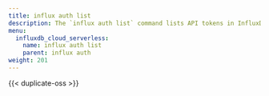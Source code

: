 ```yaml
---
title: influx auth list
description: The `influx auth list` command lists API tokens in InfluxDB.
menu:
  influxdb_cloud_serverless:
    name: influx auth list
    parent: influx auth
weight: 201
---
```


{{< duplicate-oss >}}
